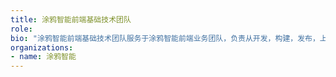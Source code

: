 ```yaml
---
title: 涂鸦智能前端基础技术团队
role:
bio: "涂鸦智能前端基础技术团队服务于涂鸦智能前端业务团队，负责从开发，构建，发布，上线，流量治理到运维一站式的平台构建。"
organizations:
- name: 涂鸦智能
---
```


